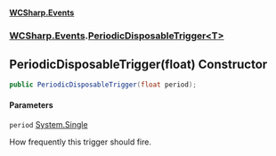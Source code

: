 #### [WCSharp.Events](index.md 'index')
### [WCSharp.Events](WCSharp.Events.md 'WCSharp.Events').[PeriodicDisposableTrigger&lt;T&gt;](WCSharp.Events.PeriodicDisposableTrigger_T_.md 'WCSharp.Events.PeriodicDisposableTrigger<T>')

## PeriodicDisposableTrigger(float) Constructor

```csharp
public PeriodicDisposableTrigger(float period);
```
#### Parameters

<a name='WCSharp.Events.PeriodicDisposableTrigger_T_.PeriodicDisposableTrigger(float).period'></a>

`period` [System.Single](https://docs.microsoft.com/en-us/dotnet/api/System.Single 'System.Single')

How frequently this trigger should fire.